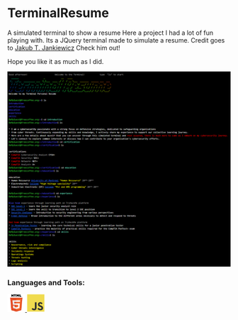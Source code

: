 # TerminalResume
A simulated terminal to show a resume
Here a project I had a lot of fun playing with. Its a JQuery terminal made to simulate a resume. Credit goes to <a href src=https://jakub.jankiewicz.org/>Jakub T. Jankiewicz</a> Check him out!

Hope you like it as much as I did.

<img src=https://github.com/KarlosIII/TerminalResume/blob/main/TerminalDemo.png/>




<h3 align="left">Languages and Tools:</h3>
<p align="left"> <a href="https://www.w3.org/html/" target="_blank" rel="noreferrer"> <img src="https://raw.githubusercontent.com/devicons/devicon/master/icons/html5/html5-original-wordmark.svg" alt="html5" width="40" height="40"/> </a> <a href="https://developer.mozilla.org/en-US/docs/Web/JavaScript" target="_blank" rel="noreferrer"> <img src="https://raw.githubusercontent.com/devicons/devicon/master/icons/javascript/javascript-original.svg" alt="javascript" width="40" height="40"/> </a> </p>
